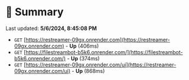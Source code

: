 # 📖 Summary
Last updated: **5/6/2024, 8:45:08 PM**

- `GET` [https://restreamer-09gx.onrender.com](https://restreamer-09gx.onrender.com) - **Up** (406ms)
- `GET` [https://filestreambot-b5k6.onrender.com/](https://filestreambot-b5k6.onrender.com/) - **Up** (374ms)
- `GET` [https://restreamer-09gx.onrender.com/ui](https://restreamer-09gx.onrender.com/ui) - **Up** (868ms)
